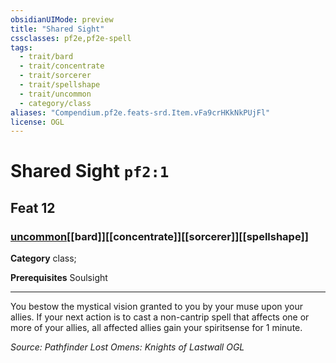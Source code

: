 ```yaml
---
obsidianUIMode: preview
title: "Shared Sight"
cssclasses: pf2e,pf2e-spell
tags:
  - trait/bard
  - trait/concentrate
  - trait/sorcerer
  - trait/spellshape
  - trait/uncommon
  - category/class
aliases: "Compendium.pf2e.feats-srd.Item.vFa9crHKkNkPUjFl"
license: OGL
---
```

# Shared Sight `pf2:1`
## Feat 12
### [uncommon](uncommon "Uncommon Rarity Trait")[[bard]][[concentrate]][[sorcerer]][[spellshape]]

**Category** class; 



**Prerequisites** Soulsight
* * *
You bestow the mystical vision granted to you by your muse upon your allies. If your next action is to cast a non-cantrip spell that affects one or more of your allies, all affected allies gain your spiritsense for 1 minute.

*Source: Pathfinder Lost Omens: Knights of Lastwall*
*OGL*